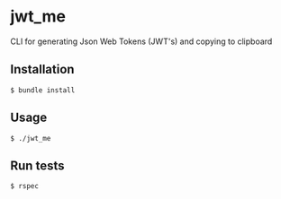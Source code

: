 # jwt_me

CLI for generating Json Web Tokens (JWT's) and copying to clipboard

## Installation

    $ bundle install

## Usage

    $ ./jwt_me

## Run tests

    $ rspec
